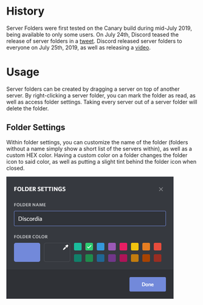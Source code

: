 <!-- TITLE: Server Folders -->
<!-- SUBTITLE: Sort your Discord servers with server folders -->

# History
Server Folders were first tested on the Canary build during mid-July 2019, being available to only some users. On July 24th, Discord teased the release of server folders in a [tweet](https://twitter.com/discordapp/status/1154128626398330880). Discord released server folders to everyone on July 25th, 2019, as well as releasing a [video](https://www.youtube.com/watch?v=aHo6OBRmTcI).

# Usage 
Server folders can be created by dragging a server on top of another server. By right-clicking a server folder, you can mark the folder as read, as well as access folder settings. Taking every server out of a server folder will delete the folder.

## Folder Settings

Within folder settings, you can customize the name of the folder (folders without a name simply show a short list of the servers within), as well as a custom HEX color. Having a custom color on a folder changes the folder icon to said color, as well as putting a slight tint behind the folder icon when closed.

![Server Folders](/uploads/server-folders/server-folders.png "Server Folders")
